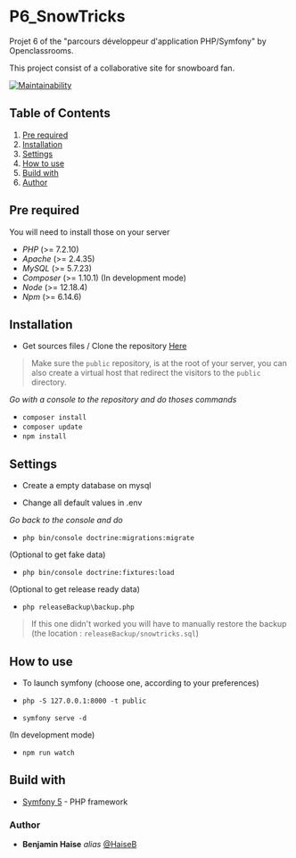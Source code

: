 # P6_SnowTricks
Projet 6 of the "parcours développeur d'application PHP/Symfony" by Openclassrooms.

This project consist of a collaborative site for snowboard fan.

[![Maintainability](https://api.codeclimate.com/v1/badges/0562845500cb95ae0528/maintainability)](https://codeclimate.com/github/HaiseB/P6_SnowTricks/maintainability)

## Table of Contents
1. [Pre required](#Pre-required)
2. [Installation](#Installation)
3. [Settings](#Settings)
4. [How to use](#How-to-use)
5. [Build with](#Build-with)
6. [Author](#Author)

## Pre required
You will need to install those on your server
- *PHP* (>= 7.2.10)
- *Apache* (>= 2.4.35)
- *MySQL* (>= 5.7.23)
- *Composer* (>= 1.10.1)
(In development mode)
- *Node* (>= 12.18.4)
- *Npm* (>= 6.14.6)

## Installation
- Get sources files / Clone the repository [Here](https://github.com/HaiseB/P5_blogPhp)
> Make sure the `public` repository, is at the root of your server, you can also create a virtual host that redirect the visitors to the `public` directory.

_Go with a console to the repository and do thoses commands_
- ``composer install``
- ``composer update``
- ``npm install``

## Settings

- Create a empty database on mysql

- Change all default values in .env

_Go back to the console and do_

- ``php bin/console doctrine:migrations:migrate``

(Optional to get fake data)
- ``php bin/console doctrine:fixtures:load``

(Optional to get release ready data)
- ``php releaseBackup\backup.php``
> If this one didn't worked you will have to manually restore the backup (the location : `releaseBackup/snowtricks.sql`)

## How to use

- To launch symfony (choose one, according to your preferences)

- ``php -S 127.0.0.1:8000 -t public``
- ``symfony serve -d``

(In development mode)
- ``npm run watch``

## Build with
- [Symfony 5](https://symfony.com/) - PHP framework

### Author
* **Benjamin Haise** _alias_ [@HaiseB](https://github.com/HaiseB)
